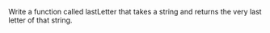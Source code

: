 Write a function called lastLetter that takes a string and returns the very last letter of that string.